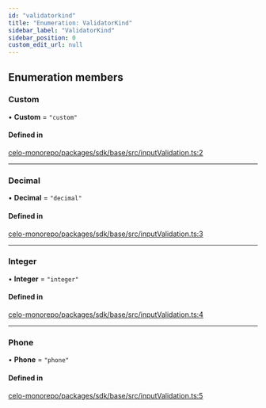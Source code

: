 ```yaml
---
id: "validatorkind"
title: "Enumeration: ValidatorKind"
sidebar_label: "ValidatorKind"
sidebar_position: 0
custom_edit_url: null
---
```


## Enumeration members

### Custom

• **Custom** = `"custom"`

#### Defined in

[celo-monorepo/packages/sdk/base/src/inputValidation.ts:2](https://github.com/celo-org/celo-monorepo/tree/master/inputValidation.ts#L2)

___

### Decimal

• **Decimal** = `"decimal"`

#### Defined in

[celo-monorepo/packages/sdk/base/src/inputValidation.ts:3](https://github.com/celo-org/celo-monorepo/tree/master/inputValidation.ts#L3)

___

### Integer

• **Integer** = `"integer"`

#### Defined in

[celo-monorepo/packages/sdk/base/src/inputValidation.ts:4](https://github.com/celo-org/celo-monorepo/tree/master/inputValidation.ts#L4)

___

### Phone

• **Phone** = `"phone"`

#### Defined in

[celo-monorepo/packages/sdk/base/src/inputValidation.ts:5](https://github.com/celo-org/celo-monorepo/tree/master/inputValidation.ts#L5)
